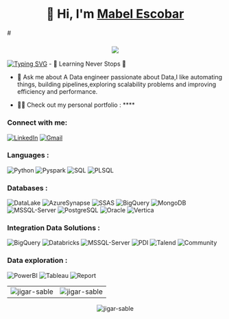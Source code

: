 <h1 align="center">👋 Hi, I'm <a href=" " target="_blank"> Mabel Escobar</a></h1>
#<h3 align="center"> <img src="https://readme-typing-svg.herokuapp.com/?lines=Full+Stack+Data" /> </h3>
<a href="https://git.io/typing-svg"><img src="https://readme-typing-svg.herokuapp.com?pause=500&lines=it+is+being+built" alt="Typing SVG" /></a>
- 🌱 Learning Never Stops 🚀

- 💬 Ask me about 
A Data engineer passionate about Data,I like automating things, building pipelines,exploring scalability problems and improving efficiency and performance.

- 👨‍💻 Check out my personal portfolio : ****

<h3 align="left">Connect with me:</h3>
<div align="left">
  <a href="https://www.linkedin.com/in/yury-mabel-escobar-lombana/"><img alt="LinkedIn" src="https://img.shields.io/badge/linkedin-%230077B5.svg?style=flat-square&logo=linkedin&logoColor=white"/></a>
  <a href="mailto:yuryescobar@gmail.com"><img alt="Gmail" src="https://img.shields.io/badge/Gmail-D14836?style=flat-square&logo=gmail&logoColor=white"/></a>
</div>
<h3 align="left">Languages :</h3>
<div align="left">
  <img alt="Python" src="https://img.shields.io/badge/python-%2314354C.svg?style=flat-square&logo=python&logoColor=white"/>
  <img alt="Pyspark" src="https://img.shields.io/badge/pyspark-%2314354C.svg?style=flat-square&logo=py&logoColor=white"/>
  <img alt="SQL" src="https://img.shields.io/badge/SQL-%23323330.svg?style=flat-square&logo=0&logoColor=%23F7DF1E"/> 
  <img alt="PLSQL" src="https://img.shields.io/badge/PL/SQL-%23323330.svg?style=flat-square&logo=0&logoColor=white"/>
   </div>
<h3 align="left">Databases :</h3>
<div align="left">
   <img alt="DataLake" src ="https://img.shields.io/badge/Azure DataLake Storage-%2307405e.svg?style=flat-square&logo=s&logoColor=white"/>
  <img alt="AzureSynapse" src ="https://img.shields.io/badge/Azure Synapse-316192?style=flat-square&logo=pl&logoColor=white"/>
      <img alt="SSAS" src="https://img.shields.io/badge/Analysis Services -%2300f.svg?style=flat-square&logo=m&logoColor=white"/>
  <img alt="BigQuery" src ="https://img.shields.io/badge/BigQuery-316192?style=flat-square&logo=po&logoColor=white"/>
  <img alt="MongoDB" src ="https://img.shields.io/badge/MongoDB-4EA94B?style=flat-square&logo=mongodb&logoColor=white"/>
  <img alt="MSSQL-Server" src ="https://img.shields.io/badge/SQL Server-%2307405e.svg?style=flat-square&logo=sq&logoColor=white"/>
  <img alt="PostgreSQL" src ="https://img.shields.io/badge/PostgreSQL-316192?style=flat-square&logo=postgresql&logoColor=white"/>
  <img alt="Oracle" src="https://img.shields.io/badge/Oracle-%2300f.svg?style=flat-square&logo=my&logoColor=white"/>
    <img alt="Vertica" src="https://img.shields.io/badge/Vertica-%2300f.svg?style=flat-square&logo=my&logoColor=white"/>
</div>
 <h3 align="left">Integration Data Solutions :</h3>
<div align="left">
  <img alt="BigQuery" src ="https://img.shields.io/badge/Azure Data Factory-316192?style=flat-square&logo=p&logoColor=white"/>
  <img alt="Databricks" src="https://img.shields.io/badge/Databricks-%2300f.svg?style=flat-square&logo=m&logoColor=white"/>
  <img alt="MSSQL-Server" src ="https://img.shields.io/badge/SSIS-%2307405e.svg?style=flat-square&logo=sq&logoColor=white"/>
  <img alt="PDI" src ="https://img.shields.io/badge/Pentaho PDI-316192?style=flat-square&logo=po&logoColor=white"/>
  <img alt="Talend" src ="https://img.shields.io/badge/Talend-4EA94B?style=flat-square&logo=m&logoColor=white"/>
  <img alt="Community" src ="https://img.shields.io/badge/Pentaho Community-316192?style=flat-square&logo=po&logoColor=white"/>
</div>
</div>
 <h3 align="left">Data exploration :</h3>
<div align="left">
  <img alt="PowerBI" src ="https://img.shields.io/badge/PowerBI-316192?style=flat-square&logo=p&logoColor=white"/>
  <img alt="Tableau" src="https://img.shields.io/badge/Tableau-%2300f.svg?style=flat-square&logo=m&logoColor=white"/>
  <img alt="Report" src ="https://img.shields.io/badge/SQL Server Reporting-%2307405e.svg?style=flat-square&logo=s&logoColor=white"/>
</div>
<table>
  <tr>
    <td><img src="https://github-readme-stats.vercel.app/api?username=yuryescobar&show_icons=true&theme=dark&locale=en" alt="jigar-sable" /></td>
    <td><img src="https://github-readme-stats.vercel.app/api/top-langs?username=yuryescobar&show_icons=true&theme=dark&locale=en&layout=compact" alt="jigar-sable" /></td>
  </tr>
</table>

<div align="center">
<p><img align="center" src="https://github-readme-streak-stats.herokuapp.com/?user=yuryescobar&theme=dark" alt="jigar-sable" /></p>
  </div>
